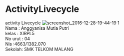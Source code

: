 # ActivityLivecycle
activity Livecycle
![screenshot_2016-12-28-19-44-19 1](https://cloud.githubusercontent.com/assets/22116905/21522239/502c169a-cd36-11e6-9c7a-1e7e2bf11ed7.png)
<br>
Nama : Anggyanisa Mutia Putri <br>
kelas : XIRPL5<br>
No urut : 04 <br>
Nis :4663/1382.070 <br>
Sekolah: SMK TELKOM MALANG
